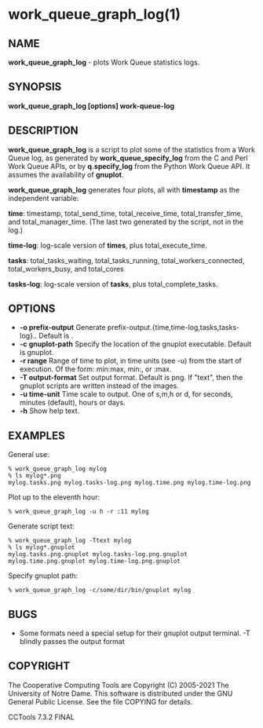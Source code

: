 






















# work_queue_graph_log(1)

## NAME
**work_queue_graph_log** - plots Work Queue statistics logs.

## SYNOPSIS
****work_queue_graph_log [options] work-queue-log****

## DESCRIPTION

**work_queue_graph_log** is a script to plot some of the statistics from a
Work Queue log, as generated by **work_queue_specify_log** from the C and Perl Work Queue APIs, or by
**q.specify_log** from the Python Work Queue API. It assumes the availability of
**gnuplot**.

**work_queue_graph_log** generates four plots, all with **timestamp** as
the independent variable:

**time**:
    timestamp, total_send_time, total_receive_time, total_transfer_time, and total_manager_time. (The last two generated by the script, not in the log.)

**time-log**:
    log-scale version of **times**, plus total_execute_time.

**tasks**:
    total_tasks_waiting, total_tasks_running, total_workers_connected, total_workers_busy, and total_cores

**tasks-log**:
    log-scale version of **tasks**, plus total_complete_tasks.

## OPTIONS

- **-o prefix-output** Generate prefix-output.{time,time-log,tasks,tasks-log}.<output-format>. Default is <work-queue-log>.
- **-c gnuplot-path** Specify the location of the gnuplot executable. Default is gnuplot.
- **-r range** Range of time to plot, in time units (see -u) from the start of execution. Of the form: min:max, min:, or :max.
- **-T output-format** Set output format. Default is png. If "text", then the gnuplot scripts are written instead of the images.
- **-u time-unit** Time scale to output. One of s,m,h or d, for seconds, minutes (default), hours or days.
- **-h** Show help text.


## EXAMPLES

General use:

```
% work_queue_graph_log mylog
% ls mylog*.png
mylog.tasks.png mylog.tasks-log.png mylog.time.png mylog.time-log.png
```

Plot up to the eleventh hour:

```
% work_queue_graph_log -u h -r :11 mylog

```
Generate script text:

```
% work_queue_graph_log -Ttext mylog
% ls mylog*.gnuplot
mylog.tasks.png.gnuplot mylog.tasks-log.png.gnuplot mylog.time.png.gnuplot mylog.time-log.png.gnuplot
```

Specify gnuplot path:

```
% work_queue_graph_log -c/some/dir/bin/gnuplot mylog
```

## BUGS


- Some formats need a special setup for their gnuplot output terminal. -T blindly passes the output format


## COPYRIGHT

The Cooperative Computing Tools are Copyright (C) 2005-2021 The University of Notre Dame.  This software is distributed under the GNU General Public License.  See the file COPYING for details.

CCTools 7.3.2 FINAL
